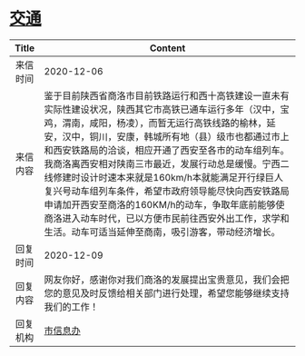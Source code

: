 # <a href="http://www.shangluo.gov.cn/zmhd/ldxxxx.jsp?urltype=leadermail.LeaderMailContentUrl&wbtreeid=1112&leadermailid=6680">交通</a>
| Title |                                                                                                                                                   Content                                                                                                                                                   |
|:-----:|-------------------------------------------------------------------------------------------------------------------------------------------------------------------------------------------------------------------------------------------------------------------------------------------------------------|
| 来信时间  | 2020-12-06                                                                                                                                                                                                                                                                                                  |
| 来信内容  | 鉴于目前陕西省商洛市目前铁路运行和西十高铁建设一直未有实际性建设状况，陕西其它市高铁已通车运行多年（汉中，宝鸡，渭南，咸阳，杨凌），而暂无运行高铁线路的榆林，延安，汉中，铜川，安康，韩城所有地（县）级市也都通过市上和西安铁路局的洽谈，相应开通了西安至各市的动车组列车。我商洛离西安相对陕南三市最近，发展行动总是缓慢。宁西二线修建时设计时速本来就是160km/h本就能满足开行绿巨人复兴号动车组列车条件，希望市政府领导能尽快向西安铁路局申请加开西安至商洛的160KM/h的动车，争取年底前能够使商洛进入动车时代，已以方便市民前往西安外出工作，求学和生活。动车可适当延伸至商南，吸引游客，带动经济增长。 |
| 回复时间  | 2020-12-09                                                                                                                                                                                                                                                                                                  |
| 回复内容  | 网友你好，感谢你对我们商洛的发展提出宝贵意见，我们会把您的意见及时反馈给相关部门进行处理，希望您能够继续支持我们的工作！                                                                                                                                                                                                                                                |
| 回复机构  | <a href="../../categories/agencies/市信息办.md">市信息办</a>                                                                                                                                                                                                                                                        |